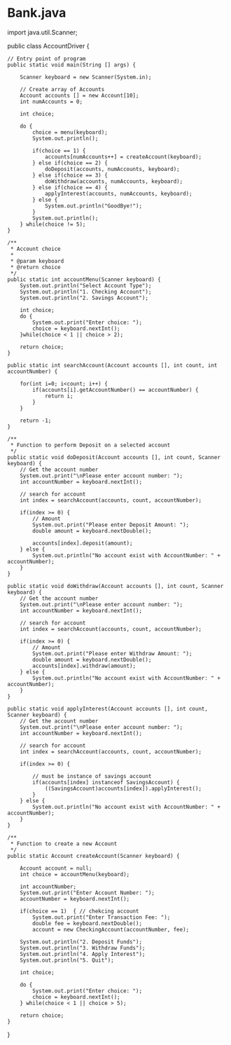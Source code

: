 # Bank.java
import java.util.Scanner;

public class AccountDriver {

    // Entry point of program
    public static void main(String [] args) {

        Scanner keyboard = new Scanner(System.in);

        // Create array of Accounts
        Account accounts [] = new Account[10];
        int numAccounts = 0;

        int choice;

        do {
            choice = menu(keyboard);
            System.out.println();

            if(choice == 1) {
                accounts[numAccounts++] = createAccount(keyboard);
            } else if(choice == 2) {
                doDeposit(accounts, numAccounts, keyboard);
            } else if(choice == 3) {
                doWithdraw(accounts, numAccounts, keyboard);
            } else if(choice == 4) {
                applyInterest(accounts, numAccounts, keyboard);
            } else {
                System.out.println("GoodBye!");
            }
            System.out.println();
        } while(choice != 5);
    }

    /**
     * Account choice
     *
     * @param keyboard
     * @return choice
     */
    public static int accountMenu(Scanner keyboard) {
        System.out.println("Select Account Type");
        System.out.println("1. Checking Account");
        System.out.println("2. Savings Account");

        int choice;
        do {
            System.out.print("Enter choice: ");
            choice = keyboard.nextInt();
        }while(choice < 1 || choice > 2);

        return choice;
    }

    public static int searchAccount(Account accounts [], int count, int accountNumber) {

        for(int i=0; i<count; i++) {
            if(accounts[i].getAccountNumber() == accountNumber) {
                return i;
            }
        }

        return -1;
    }

    /**
     * Function to perform Deposit on a selected account
     */
    public static void doDeposit(Account accounts [], int count, Scanner keyboard) {
        // Get the account number
        System.out.print("\nPlease enter account number: ");
        int accountNumber = keyboard.nextInt();

        // search for account
        int index = searchAccount(accounts, count, accountNumber);

        if(index >= 0) {
            // Amount
            System.out.print("Please enter Deposit Amount: ");
            double amount = keyboard.nextDouble();

            accounts[index].deposit(amount);
        } else {
            System.out.println("No account exist with AccountNumber: " + accountNumber);
        }
    }

    public static void doWithdraw(Account accounts [], int count, Scanner keyboard) {
        // Get the account number
        System.out.print("\nPlease enter account number: ");
        int accountNumber = keyboard.nextInt();

        // search for account
        int index = searchAccount(accounts, count, accountNumber);

        if(index >= 0) {
            // Amount
            System.out.print("Please enter Withdraw Amount: ");
            double amount = keyboard.nextDouble();
            accounts[index].withdraw(amount);
        } else {
            System.out.println("No account exist with AccountNumber: " + accountNumber);
        }
    }

    public static void applyInterest(Account accounts [], int count, Scanner keyboard) {
        // Get the account number
        System.out.print("\nPlease enter account number: ");
        int accountNumber = keyboard.nextInt();

        // search for account
        int index = searchAccount(accounts, count, accountNumber);

        if(index >= 0) {

            // must be instance of savings account
            if(accounts[index] instanceof SavingsAccount) {
                ((SavingsAccount)accounts[index]).applyInterest();
            }
        } else {
            System.out.println("No account exist with AccountNumber: " + accountNumber);
        }
    }

    /**
     * Function to create a new Account
     */
    public static Account createAccount(Scanner keyboard) {

        Account account = null;
        int choice = accountMenu(keyboard);

        int accountNumber;
        System.out.print("Enter Account Number: ");
        accountNumber = keyboard.nextInt();

        if(choice == 1)  { // chekcing account
            System.out.print("Enter Transaction Fee: ");
            double fee = keyboard.nextDouble();
            account = new CheckingAccount(accountNumber, fee);
        
        System.out.println("2. Deposit Funds");
        System.out.println("3. Withdraw Funds");
        System.out.println("4. Apply Interest");
        System.out.println("5. Quit");

        int choice;

        do {
            System.out.print("Enter choice: ");
            choice = keyboard.nextInt();
        } while(choice < 1 || choice > 5);

        return choice;
    }
}
